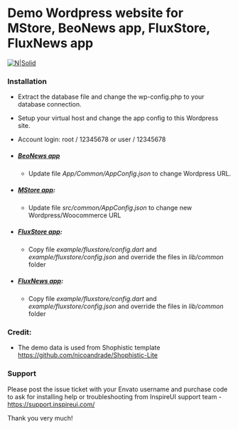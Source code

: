 # Demo Wordpress website for MStore, BeoNews app, FluxStore, FluxNews app
[![N|Solid](http://news.inspireui.com/wp-content/uploads/2017/06/powerbuy-1.png)](http://inspireUI.com)

### Installation
-   Extract the database file and change the wp-config.php to your database connection.
-   Setup your virtual host and change the app config to this Wordpress site.
-   Account login: root / 12345678 or user / 12345678

- ##### [BeoNews app](https://1.envato.market/WrRoZ)
    - Update file *App/Common/AppConfig.json* to change Wordpress URL.

-   ##### [MStore app](https://1.envato.market/zGrdW):
    -   Update file *src/common/AppConfig.json* to change new Wordpress/Woocommerce URL
    
-   ##### [FluxStore app](https://1.envato.market/QL4d9):
    -   Copy file *example/fluxstore/config.dart* and *example/fluxstore/config.json* and override the files in *lib/common* folder
    
-   ##### [FluxNews app](https://1.envato.market/yA91G):
    -   Copy file *example/fluxstore/config.dart* and *example/fluxstore/config.json* and override the files in *lib/common* folder
    
### Credit:
- The demo data is used from Shophistic template https://github.com/nicoandrade/Shophistic-Lite

### Support
Please post the issue ticket with your Envato username and purchase code to ask for installing help or troubleshooting from InspireUI support team - https://support.inspireui.com/
        
Thank you very much!


